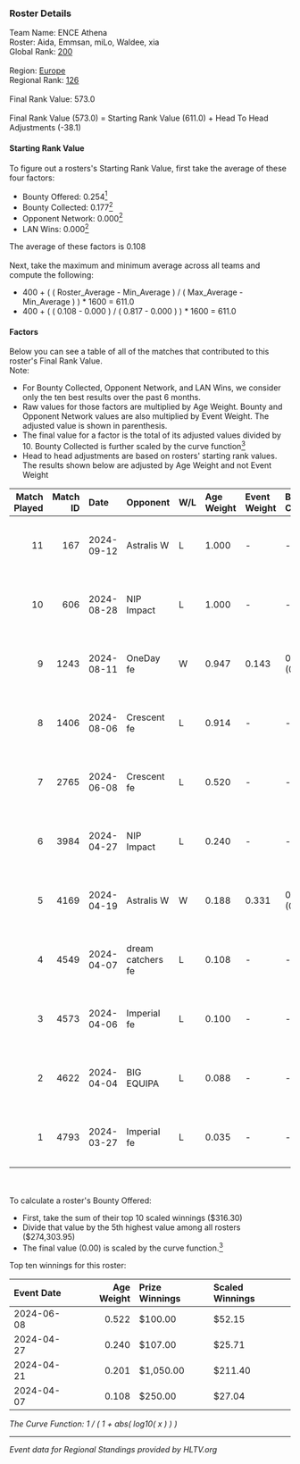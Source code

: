 ### Roster Details<br />
Team Name: ENCE Athena<br />
Roster: Aida, Emmsan, miLo, Waldee, xia<br />
Global Rank: [200](../../standings_global_2024_09_18.md)<br />
<br />
Region: [Europe]( ../../standings_europe_2024_09_18.md)<br />
Regional Rank: [126]( ../../standings_europe_2024_09_18.md)<br />
<br />
Final Rank Value:  573.0<br />
<br />
Final Rank Value (573.0) = Starting Rank Value (611.0) + Head To Head Adjustments (-38.1)<br />

#### Starting Rank Value<br />
To figure out a rosters's Starting Rank Value, first take the average of these four factors:<br />
- Bounty Offered: 0.254[<sup>1</sup>](#table2)
- Bounty Collected: 0.177[<sup>2</sup>](#table1)
- Opponent Network: 0.000[<sup>2</sup>](#table1)
- LAN Wins: 0.000[<sup>2</sup>](#table1)

The average of these factors is 0.108<br />
<br />
Next, take the maximum and minimum average across all teams and compute the following:<br />
- 400 + ( ( Roster_Average - Min_Average ) / ( Max_Average - Min_Average ) ) * 1600 = 611.0
- 400 + ( ( 0.108 - 0.000 ) / ( 0.817 - 0.000 ) ) * 1600 = 611.0


#### Factors<br />
Below you can see a table of all of the matches that contributed to this roster's Final Rank Value.<br />
Note:<br />

- For Bounty Collected, Opponent Network, and LAN Wins, we consider only the ten best results over the past 6 months.
- Raw values for those factors are multiplied by Age Weight. Bounty and Opponent Network values are also multiplied by Event Weight. The adjusted value is shown in parenthesis.
- The final value for a factor is the total of its adjusted values divided by 10. Bounty Collected is further scaled by the curve function[<sup>3</sup>](#curveFunction)
- Head to head adjustments are based on rosters' starting rank values. The results shown below are adjusted by Age Weight and not Event Weight
<span id="table1"></span><br />


| Match Played | Match ID | Date       | Opponent          | W/L | Age Weight | Event Weight | Bounty Collected | Opponent Network | LAN Wins  | H2H Adj. | Roster                              |
| -: | -: | :- | :- | :- | :- | :- | :- | :- | :- | -: | :- |
|           11 |      167 | 2024-09-12 | Astralis W        | L   | 1.000      | -            | -                | -                | -         |   -14.98 | Aida, Emmsan, miLo, Waldee, xia     |
|           10 |      606 | 2024-08-28 | NIP Impact        | L   | 1.000      | -            | -                | -                | -         |   -10.84 | Aida, Emmsan, miLo, Waldee, xia     |
|            9 |     1243 | 2024-08-11 | OneDay fe         | W   | 0.947      | 0.143        | 0.001 (0.000)    | 0.000 (0.000)    | 0 (0.000) |    11.37 | Aida, Emmsan, miLo, Waldee, xia     |
|            8 |     1406 | 2024-08-06 | Crescent fe       | L   | 0.914      | -            | -                | -                | -         |   -12.56 | Aida, Emmsan, miLo, Waldee, xia     |
|            7 |     2765 | 2024-06-08 | Crescent fe       | L   | 0.520      | -            | -                | -                | -         |    -7.48 | Aida, Emmsan, Mileyyy, miLo, Waldee |
|            6 |     3984 | 2024-04-27 | NIP Impact        | L   | 0.240      | -            | -                | -                | -         |    -2.92 | Aida, Emmsan, miLo, Waldee, xia     |
|            5 |     4169 | 2024-04-19 | Astralis W        | W   | 0.188      | 0.331        | 0.001 (0.000)    | 0.005 (0.000)    | 0 (0.000) |     2.21 | Aida, Emmsan, miLo, Waldee, xia     |
|            4 |     4549 | 2024-04-07 | dream catchers fe | L   | 0.108      | -            | -                | -                | -         |    -1.20 | Aida, Emmsan, miLo, Waldee, xia     |
|            3 |     4573 | 2024-04-06 | Imperial fe       | L   | 0.100      | -            | -                | -                | -         |    -0.49 | Aida, Emmsan, miLo, Waldee, xia     |
|            2 |     4622 | 2024-04-04 | BIG EQUIPA        | L   | 0.088      | -            | -                | -                | -         |    -1.01 | Aida, Emmsan, miLo, Waldee, xia     |
|            1 |     4793 | 2024-03-27 | Imperial fe       | L   | 0.035      | -            | -                | -                | -         |    -0.17 | Aida, Emmsan, miLo, Waldee, xia     |

<br />
<span id="table2"></span><br />
To calculate a roster's Bounty Offered:<br />

- First, take the sum of their top 10 scaled winnings ($316.30)
- Divide that value by the 5th highest value among all rosters ($274,303.95)
- The final value (0.00) is scaled by the curve function.[<sup>3</sup>](#curveFunction)

Top ten winnings for this roster:<br />

| Event Date | Age Weight | Prize Winnings | Scaled Winnings |
| :- | -: | :- | :- |
| 2024-06-08 |      0.522 | $100.00        | $52.15          |
| 2024-04-27 |      0.240 | $107.00        | $25.71          |
| 2024-04-21 |      0.201 | $1,050.00      | $211.40         |
| 2024-04-07 |      0.108 | $250.00        | $27.04          |


<span id="curveFunction"></span>_The Curve Function: 1 / ( 1 + abs( log10( x ) ) )_<br />

---
_Event data for Regional Standings provided by HLTV.org_<br />
